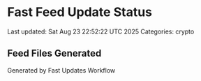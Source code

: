 # Fast Feed Update Status
Last updated: Sat Aug 23 22:52:22 UTC 2025
Categories: crypto

## Feed Files Generated

Generated by Fast Updates Workflow
